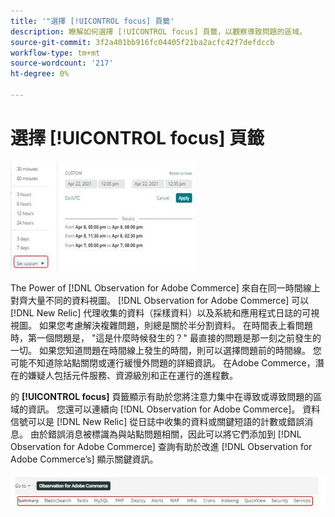 ```yaml
---
title: '"選擇 [!UICONTROL focus] 頁籤'
description: 瞭解如何選擇 [!UICONTROL focus] 頁籤，以觀察導致問題的區域。
source-git-commit: 3f2a401bb916fc04405f21ba2acfc42f7defdccb
workflow-type: tm+mt
source-wordcount: '217'
ht-degree: 0%

---
```


# 選擇 [!UICONTROL focus] 頁籤

![選擇焦點頁籤](../../assets/tools/observation-for-adobe-commerce/choosing-the-focus-tabs-1.jpg)

The Power of [!DNL Observation for Adobe Commerce] 來自在同一時間線上對齊大量不同的資料視圖。 [!DNL Observation for Adobe Commerce] 可以 [!DNL New Relic] 代理收集的資料（採樣資料）以及系統和應用程式日誌的可視視圖。 如果您考慮解決複雜問題，則總是關於半分割資料。 在時間表上看問題時，第一個問題是， &quot;這是什麼時候發生的？&quot; 最直接的問題是那一刻之前發生的一切。 如果您知道問題在時間線上發生的時間，則可以選擇問題前的時間線。 您可能不知道除站點關閉或運行緩慢外問題的詳細資訊。 在Adobe Commerce，潛在的嫌疑人包括元件服務、資源級別和正在運行的進程數。

的 **[!UICONTROL focus]** 頁籤顯示有助於您將注意力集中在導致或導致問題的區域的資訊。 您還可以連續向 [!DNL Observation for Adobe Commerce]。 資料信號可以是 [!DNL New Relic] 從日誌中收集的資料或關鍵短語的計數或錯誤消息。 由於錯誤消息被標識為與站點問題相關，因此可以將它們添加到 [!DNL Observation for Adobe Commerce] 查詢有助於改進 [!DNL Observation for Adobe Commerce’s] 顯示關鍵資訊。

![選擇焦點頁籤](../../assets/tools/observation-for-adobe-commerce/choosing-the-focus-tabs-2.jpeg)
